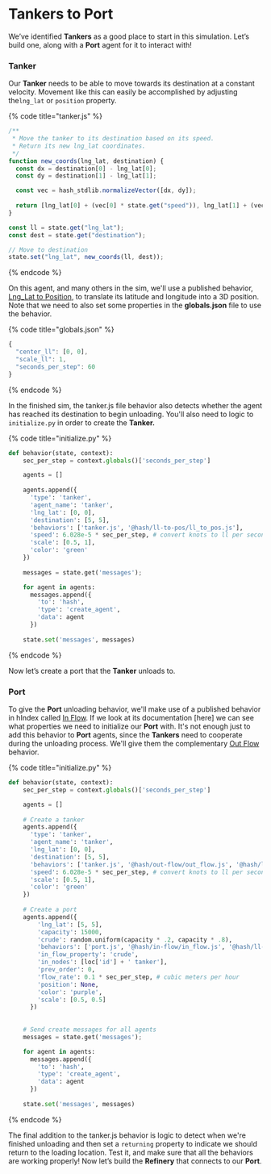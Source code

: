 # Tankers to Port

We’ve identified **Tankers** as a good place to start in this simulation. Let’s build one, along with a **Port** agent for it to interact with!

### Tanker

Our **Tanker** needs to be able to move towards its destination at a constant velocity. Movement like this can easily be accomplished by adjusting the`lng_lat` or `position` property.

{% code title="tanker.js" %}
```javascript
/**
 * Move the tanker to its destination based on its speed.
 * Return its new lng_lat coordinates.
 */
function new_coords(lng_lat, destination) {
  const dx = destination[0] - lng_lat[0];
  const dy = destination[1] - lng_lat[1];

  const vec = hash_stdlib.normalizeVector([dx, dy]);
  
  return [lng_lat[0] + (vec[0] * state.get("speed")), lng_lat[1] + (vec[1] * state.get("speed"))]
}

const ll = state.get("lng_lat");
const dest = state.get("destination");

// Move to destination
state.set("lng_lat", new_coords(ll, dest));
```
{% endcode %}

On this agent, and many others in the sim, we'll use a published behavior, [Lng\_Lat to Position](https://hash.ai/@hash/ll-to-pos/overview), to translate its latitude and longitude into a 3D position. Note that we need to also set some properties in the **globals.json** file to use the behavior.

{% code title="globals.json" %}
```javascript
{
  "center_ll": [0, 0],
  "scale_ll": 1,
  "seconds_per_step": 60
}
```
{% endcode %}

In the finished sim, the tanker.js file behavior also detects whether the agent has reached its destination to begin unloading. You'll also need to logic to `initialize.py` in order to create the **Tanker.** 

{% code title="initialize.py" %}
```python
def behavior(state, context):
    sec_per_step = context.globals()['seconds_per_step']

    agents = []
    
    agents.append({
      'type': 'tanker',
      'agent_name': 'tanker',
      'lng_lat': [0, 0],
      'destination': [5, 5],
      'behaviors': ['tanker.js', '@hash/ll-to-pos/ll_to_pos.js'],
      'speed': 6.028e-5 * sec_per_step, # convert knots to ll per second
      'scale': [0.5, 1],
      'color': 'green'
    })
    
    messages = state.get('messages');

    for agent in agents:
      messages.append({
        'to': 'hash', 
        'type': 'create_agent',
        'data': agent
      })
  
    state.set('messages', messages)
```
{% endcode %}

Now let’s create a port that the **Tanker** unloads to.

### Port

To give the **Port** unloading behavior, we'll make use of a published behavior in hIndex called [In Flow](https://hash.ai/@hash/in-flow). If we look at its documentation \[here\] we can see what properties we need to initialize our **Port** with. It's not enough just to add this behavior to **Port** agents, since the **Tankers** need to cooperate during the unloading process. We'll give them the complementary [Out Flow](https://hash.ai/@hash/out-flow) behavior.

{% code title="initialize.py" %}
```python
def behavior(state, context):
    sec_per_step = context.globals()['seconds_per_step']

    agents = []
    
    # Create a tanker
    agents.append({
      'type': 'tanker',
      'agent_name': 'tanker',
      'lng_lat': [0, 0],
      'destination': [5, 5],
      'behaviors': ['tanker.js', '@hash/out-flow/out_flow.js', '@hash/ll-to-pos/ll_to_pos.js'],
      'speed': 6.028e-5 * sec_per_step, # convert knots to ll per second
      'scale': [0.5, 1],
      'color': 'green'
    })
    
    # Create a port
    agents.append({
        'lng_lat': [5, 5],
        'capacity': 15000,
        'crude': random.uniform(capacity * .2, capacity * .8),
        'behaviors': ['port.js', '@hash/in-flow/in_flow.js', '@hash/ll-to-pos/ll_to_pos.js'],
        'in_flow_property': 'crude',
        'in_nodes': [loc['id'] + ' tanker'],
        'prev_order': 0,
        'flow_rate': 0.1 * sec_per_step, # cubic meters per hour
        'position': None,
        'color': 'purple',
        'scale': [0.5, 0.5]
      })
    
    
    # Send create messages for all agents
    messages = state.get('messages');

    for agent in agents:
      messages.append({
        'to': 'hash', 
        'type': 'create_agent',
        'data': agent
      })
  
    state.set('messages', messages)
```
{% endcode %}

The final addition to the tanker.js behavior is logic to detect when we're finished unloading and then set a `returning` property  to indicate we should return to the loading location. Test it, and make sure that all the behaviors are working properly! Now let’s build the **Refinery** that connects to our **Port**.

